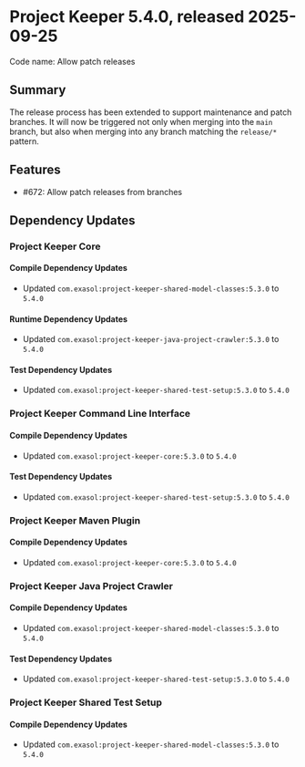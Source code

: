 # Project Keeper 5.4.0, released 2025-09-25

Code name: Allow patch releases

## Summary

The release process has been extended to support maintenance and patch branches.
It will now be triggered not only when merging into the `main` branch, but also when merging into any branch matching the `release/*` pattern. 

## Features

* #672: Allow patch releases from branches

## Dependency Updates

### Project Keeper Core

#### Compile Dependency Updates

* Updated `com.exasol:project-keeper-shared-model-classes:5.3.0` to `5.4.0`

#### Runtime Dependency Updates

* Updated `com.exasol:project-keeper-java-project-crawler:5.3.0` to `5.4.0`

#### Test Dependency Updates

* Updated `com.exasol:project-keeper-shared-test-setup:5.3.0` to `5.4.0`

### Project Keeper Command Line Interface

#### Compile Dependency Updates

* Updated `com.exasol:project-keeper-core:5.3.0` to `5.4.0`

#### Test Dependency Updates

* Updated `com.exasol:project-keeper-shared-test-setup:5.3.0` to `5.4.0`

### Project Keeper Maven Plugin

#### Compile Dependency Updates

* Updated `com.exasol:project-keeper-core:5.3.0` to `5.4.0`

### Project Keeper Java Project Crawler

#### Compile Dependency Updates

* Updated `com.exasol:project-keeper-shared-model-classes:5.3.0` to `5.4.0`

#### Test Dependency Updates

* Updated `com.exasol:project-keeper-shared-test-setup:5.3.0` to `5.4.0`

### Project Keeper Shared Test Setup

#### Compile Dependency Updates

* Updated `com.exasol:project-keeper-shared-model-classes:5.3.0` to `5.4.0`
